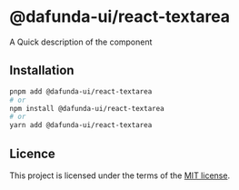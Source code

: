 # @dafunda-ui/react-textarea

A Quick description of the component

## Installation

```sh
pnpm add @dafunda-ui/react-textarea
# or
npm install @dafunda-ui/react-textarea
# or
yarn add @dafunda-ui/react-textarea
```

## Licence

This project is licensed under the terms of the
[MIT license](https://github.com/dafundacom/dafunda-ui/blob/master/LICENSE).
